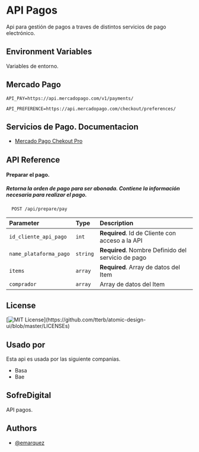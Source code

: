 
# API Pagos

Api para gestión de pagos a traves de distintos servicios de pago electrónico.

## Environment Variables

Variables de entorno.

## Mercado Pago


`API_PAY=https://api.mercadopago.com/v1/payments/`

`API_PREFERENCE=https://api.mercadopago.com/checkout/preferences/`


## Servicios de Pago. Documentacion

 - [Mercado Pago Chekout Pro](https://www.mercadopago.com.ar/developers/es)
 


## API Reference

#### Preparar el pago. 
##### Retorna la orden de pago para ser abonada. Contiene la información necesaria para realizar el pago. 


```http
  POST /api/prepare/pay
```

| Parameter | Type     | Description                |
| :-------- | :------- | :------------------------- |
| `id_cliente_api_pago` | `int` | **Required**. Id de Cliente con acceso a la API |
| `name_plataforma_pago` | `string` | **Required**. Nombre Definido del servicio de pago |
| `items` | `array` | **Required**. Array de datos del Item |
| `comprador` | `array` |  Array de datos del Item |




## License


[![MIT License](https://img.shields.io/apm/l/atomic-design-ui.svg?)](https://github.com/tterb/atomic-design-ui/blob/master/LICENSEs)


## Usado por

Esta api es usada por las siguiente companias.

- Basa
- Bae


## SofreDigital

API pagos.


## Authors

- [@emarquez](https://github.com/emiliano7724)

